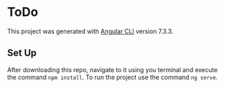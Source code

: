 # ToDo

This project was generated with [Angular CLI](https://github.com/angular/angular-cli) version 7.3.3.

## Set Up
After downloading this repo, navigate to it using you terminal and execute the command `npm install`. To run the project use the command `ng serve`.
